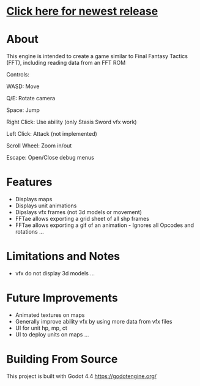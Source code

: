# [Click here for newest release](https://github.com/mrgudenheim/FFT-like-engine/releases)

# About
This engine is intended to create a game similar to Final Fantasy Tactics (FFT), including reading data from an FFT ROM


Controls:

WASD: Move

Q/E: Rotate camera

Space: Jump

Right Click: Use ability (only Stasis Sword vfx work)

Left Click: Attack (not implemented)

Scroll Wheel: Zoom in/out

Escape: Open/Close debug menus


# Features
- Displays maps
- Displays unit animations
- Dipslays vfx frames (not 3d models or movement)
- FFTae allows exporting a grid sheet of all shp frames
- FFTae allows exporting a gif of an animation - Ignores all Opcodes and rotations
...


# Limitations and Notes
- vfx do not display 3d models
...


# Future Improvements
- Animated textures on maps
- Generally improve ability vfx by using more data from vfx files
- UI for unit hp, mp, ct
- UI to deploy units on maps
...


# Building From Source
This project is built with Godot 4.4
https://godotengine.org/
